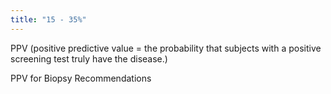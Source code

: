 ```yaml
---
title: "15 - 35%"
---
```

PPV (positive predictive value = the probability that subjects with a positive screening test truly have the disease.)

PPV for Biopsy Recommendations

